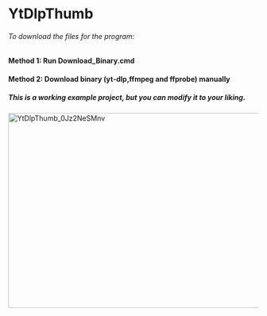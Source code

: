# YtDlpThumb

###### To download the files for the program:


#### Method 1: Run Download_Binary.cmd

#### Method 2: Download binary (yt-dlp,ffmpeg and ffprobe) manually

##### This is a working example project, but you can modify it to your liking.



<img width="1094" height="393" alt="YtDlpThumb_0Jz2NeSMnv" src="https://github.com/user-attachments/assets/74fa304d-493d-4bce-b465-59270fa855ec" />
